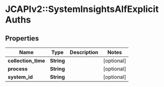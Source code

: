 # JCAPIv2::SystemInsightsAlfExplicitAuths

## Properties
Name | Type | Description | Notes
------------ | ------------- | ------------- | -------------
**collection_time** | **String** |  | [optional] 
**process** | **String** |  | [optional] 
**system_id** | **String** |  | [optional] 

